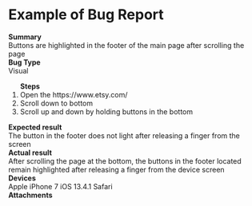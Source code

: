 <h1>Example of Bug Report</h1>
<b>Summary</b><br>
Buttons are highlighted in the footer of the main page after scrolling the page<br>
<b>Bug Type</b><br>
Visual<br>
<ol><b>Steps</b><br>
<li>Open the https://www.etsy.com/<br></li>
<li>Scroll down to bottom<br></li>
<li>Scroll up and down by holding buttons in the bottom<br></li></ol>
<b>Expected result</b><br>
The button in the footer does not light after releasing a finger from the screen<br>
<b>Actual result</b><br>
After scrolling the page at the bottom, the buttons in the footer located remain highlighted after releasing a finger from the device screen<br>
<b>Devices</b><br>
Apple iPhone 7 iOS 13.4.1 Safari<br>
<b>Attachments</b><br>

